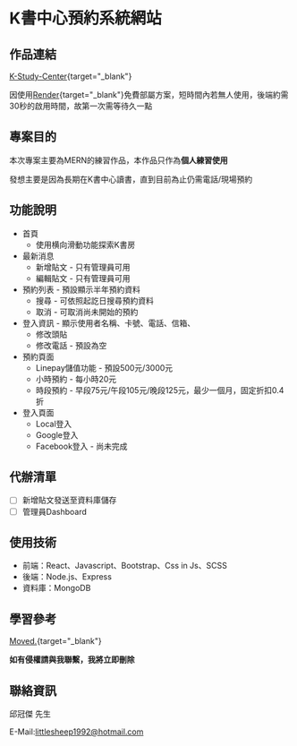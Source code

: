 # K書中心預約系統網站

## 作品連結

[K-Study-Center](https://k-study-center.onrender.com/){target="_blank"}

因使用[Render](https://render.com/){target="_blank"}免費部屬方案，短時間內若無人使用，後端約需30秒的啟用時間，故第一次需等待久一點

## 專案目的

本次專案主要為MERN的練習作品，本作品只作為**個人練習使用**

發想主要是因為長期在K書中心讀書，直到目前為止仍需電話/現場預約

## 功能說明

* 首頁
  * 使用横向滑動功能探索K書房
* 最新消息
  * 新增貼文 - 只有管理員可用
  * 編輯貼文 - 只有管理員可用
* 預約列表 - 預設顯示半年預約資料
  * 搜尋 - 可依照起訖日搜尋預約資料
  * 取消 - 可取消尚未開始的預約
* 登入資訊 - 顯示使用者名稱、卡號、電話、信箱、
  * 修改頭貼
  * 修改電話 - 預設為空
* 預約頁面
  * Linepay儲值功能 - 預設500元/3000元
  * 小時預約 - 每小時20元
  * 時段預約 - 早段75元/午段105元/晚段125元，最少一個月，固定折扣0.4折
* 登入頁面
  * Local登入
  * Google登入
  * Facebook登入 - 尚未完成
 
## 代辦清單

- [ ] 新增貼文發送至資料庫儲存
- [ ] 管理員Dashboard

## 使用技術

* 前端：React、Javascript、Bootstrap、Css in Js、SCSS
* 後端：Node.js、Express
* 資料庫：MongoDB

## 學習參考

[Moved.](https://moved.com/){target="_blank"}

**如有侵權請與我聯繫，我將立即刪除**

## 聯絡資訊

邱冠傑 先生

E-Mail:littlesheep1992@hotmail.com
